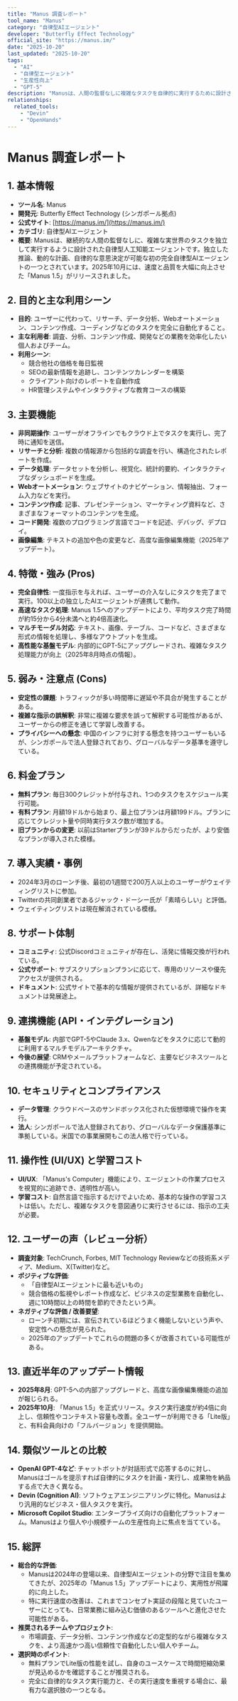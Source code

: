 ```yaml
---
title: "Manus 調査レポート"
tool_name: "Manus"
category: "自律型AIエージェント"
developer: "Butterfly Effect Technology"
official_site: "https://manus.im/"
date: "2025-10-20"
last_updated: "2025-10-20"
tags:
  - "AI"
  - "自律型エージェント"
  - "生産性向上"
  - "GPT-5"
description: "Manusは、人間の監督なしに複雑なタスクを自律的に実行するために設計されたAIエージェントです。2025年には大幅なアップデートが行われました。"
relationships:
  related_tools:
    - "Devin"
    - "OpenHands"
---
```


# **Manus 調査レポート**

## **1. 基本情報**

* **ツール名**: Manus
* **開発元**: Butterfly Effect Technology (シンガポール拠点)
* **公式サイト**: [https://manus.im/](https://manus.im/)
* **カテゴリ**: 自律型AIエージェント
* **概要**: Manusは、継続的な人間の監督なしに、複雑な実世界のタスクを独立して実行するように設計された自律型人工知能エージェントです。独立した推論、動的な計画、自律的な意思決定が可能な初の完全自律型AIエージェントの一つとされています。2025年10月には、速度と品質を大幅に向上させた「Manus 1.5」がリリースされました。

## **2. 目的と主な利用シーン**

* **目的**: ユーザーに代わって、リサーチ、データ分析、Webオートメーション、コンテンツ作成、コーディングなどのタスクを完全に自動化すること。
* **主な利用者**: 調査、分析、コンテンツ作成、開発などの業務を効率化したい個人およびチーム。
* **利用シーン**:
    * 競合他社の価格を毎日監視
    * SEOの最新情報を追跡し、コンテンツカレンダーを構築
    * クライアント向けのレポートを自動作成
    * HR管理システムやインタラクティブな教育コースの構築

## **3. 主要機能**

* **非同期操作**: ユーザーがオフラインでもクラウド上でタスクを実行し、完了時に通知を送信。
* **リサーチと分析**: 複数の情報源から包括的な調査を行い、構造化されたレポートを作成。
* **データ処理**: データセットを分析し、視覚化、統計的要約、インタラクティブなダッシュボードを生成。
* **Webオートメーション**: ウェブサイトのナビゲーション、情報抽出、フォーム入力などを実行。
* **コンテンツ作成**: 記事、プレゼンテーション、マーケティング資料など、さまざまなフォーマットのコンテンツを生成。
* **コード開発**: 複数のプログラミング言語でコードを記述、デバッグ、デプロイ。
* **画像編集**: テキストの追加や色の変更など、高度な画像編集機能（2025年アップデート）。

## **4. 特徴・強み (Pros)**

* **完全自律性**: 一度指示を与えれば、ユーザーの介入なしにタスクを完了まで実行。100以上の独立したAIエージェントが連携して動作。
* **高速なタスク処理**: Manus 1.5へのアップデートにより、平均タスク完了時間が約15分から4分未満へと約4倍高速化。
* **マルチモーダル対応**: テキスト、画像、テーブル、コードなど、さまざまな形式の情報を処理し、多様なアウトプットを生成。
* **高性能な基盤モデル**: 内部的にGPT-5にアップグレードされ、複雑なタスク処理能力が向上（2025年8月時点の情報）。

## **5. 弱み・注意点 (Cons)**

* **安定性の課題**: トラフィックが多い時間帯に遅延や不具合が発生することがある。
* **複雑な指示の誤解釈**: 非常に複雑な要求を誤って解釈する可能性があるが、ユーザーからの修正を通じて学習し改善する。
* **プライバシーへの懸念**: 中国のインフラに対する懸念を持つユーザーもいるが、シンガポールで法人登録されており、グローバルなデータ基準を遵守している。

## **6. 料金プラン**

* **無料プラン**: 毎日300クレジットが付与され、1つのタスクをスケジュール実行可能。
* **有料プラン**: 月額19ドルから始まり、最上位プランは月額199ドル。プランに応じてクレジット量や同時実行タスク数が増加する。
* **旧プランからの変更**: 以前はStarterプランが39ドルからだったが、より安価なプランが導入された模様。

## **7. 導入実績・事例**

* 2024年3月のローンチ後、最初の1週間で200万人以上のユーザーがウェイティングリストに参加。
* Twitterの共同創業者であるジャック・ドーシー氏が「素晴らしい」と評価。
* ウェイティングリストは現在解消されている模様。

## **8. サポート体制**

* **コミュニティ**: 公式Discordコミュニティが存在し、活発に情報交換が行われている。
* **公式サポート**: サブスクリプションプランに応じて、専用のリソースや優先アクセスが提供される。
* **ドキュメント**: 公式サイトで基本的な情報が提供されているが、詳細なドキュメントは発展途上。

## **9. 連携機能 (API・インテグレーション)**

* **基盤モデル**: 内部でGPT-5やClaude 3.x、Qwenなどをタスクに応じて動的に利用するマルチモデルアーキテクチャ。
* **今後の展望**: CRMやメールプラットフォームなど、主要なビジネスツールとの連携機能が予定されている。

## **10. セキュリティとコンプライアンス**

* **データ管理**: クラウドベースのサンドボックス化された仮想環境で操作を実行。
* **法人**: シンガポールで法人登録されており、グローバルなデータ保護基準に準拠している。米国での事業展開もこの法人格で行っている。

## **11. 操作性 (UI/UX) と学習コスト**

* **UI/UX**: 「Manus's Computer」機能により、エージェントの作業プロセスを視覚的に追跡でき、透明性が高い。
* **学習コスト**: 自然言語で指示するだけでよいため、基本的な操作の学習コストは低い。ただし、複雑なタスクを意図通りに実行させるには、指示の工夫が必要。

## **12. ユーザーの声（レビュー分析）**

* **調査対象**: TechCrunch, Forbes, MIT Technology Reviewなどの技術系メディア、Medium、X(Twitter)など。
* **ポジティブな評価**:
  * 「自律型AIエージェントに最も近いもの」
  * 競合価格の監視やレポート作成など、ビジネスの定型業務を自動化し、週に10時間以上の時間を節約できたという声。
* **ネガティブな評価 / 改善要望**:
  * ローンチ初期には、宣伝されているほどうまく機能しないという声や、安定性への懸念が見られた。
  * 2025年のアップデートでこれらの問題の多くが改善されている可能性がある。

## **13. 直近半年のアップデート情報**

* **2025年8月**: GPT-5への内部アップグレードと、高度な画像編集機能の追加が報じられる。
* **2025年10月**: 「Manus 1.5」を正式リリース。タスク実行速度が約4倍に向上し、信頼性やコンテキスト容量も改善。全ユーザーが利用できる「Lite版」と、有料会員向けの「フルバージョン」を提供開始。

## **14. 類似ツールとの比較**

* **OpenAI GPT-4など**: チャットボットが対話形式で応答するのに対し、Manusはゴールを提示すれば自律的にタスクを計画・実行し、成果物を納品する点で大きく異なる。
* **Devin (Cognition AI)**: ソフトウェアエンジニアリングに特化。Manusはより汎用的なビジネス・個人タスクを実行。
* **Microsoft Copilot Studio**: エンタープライズ向けの自動化プラットフォーム。Manusはより個人や小規模チームの生産性向上に焦点を当てている。

## **15. 総評**

* **総合的な評価**:
  * Manusは2024年の登場以来、自律型AIエージェントの分野で注目を集めてきたが、2025年の「Manus 1.5」アップデートにより、実用性が飛躍的に向上した。
  * 特に実行速度の改善は、これまでコンセプト実証の段階と見ていたユーザーにとっても、日常業務に組み込む価値のあるツールへと進化させた可能性がある。
* **推奨されるチームやプロジェクト**:
  * 市場調査、データ分析、コンテンツ作成などの定型的ながら複雑なタスクを、より高速かつ高い信頼性で自動化したい個人やチーム。
* **選択時のポイント**:
  * 無料プランでLite版の性能を試し、自身のユースケースで時間短縮効果が見込めるかを確認することが推奨される。
  * 完全に自律的なタスク実行能力と、その実行速度を重視する場合に、最有力な選択肢の一つとなる。
